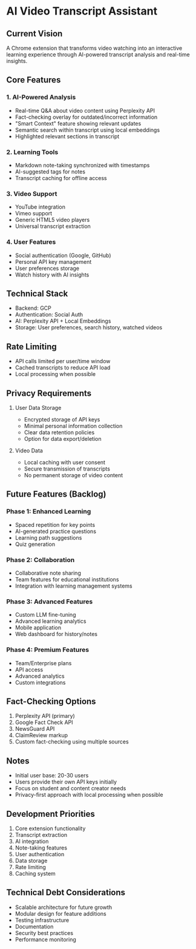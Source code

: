 # AI Video Transcript Assistant

## Current Vision

A Chrome extension that transforms video watching into an interactive learning experience through AI-powered transcript analysis and real-time insights.

## Core Features

### 1. AI-Powered Analysis

- Real-time Q&A about video content using Perplexity API
- Fact-checking overlay for outdated/incorrect information
- "Smart Context" feature showing relevant updates
- Semantic search within transcript using local embeddings
- Highlighted relevant sections in transcript

### 2. Learning Tools

- Markdown note-taking synchronized with timestamps
- AI-suggested tags for notes
- Transcript caching for offline access

### 3. Video Support

- YouTube integration
- Vimeo support
- Generic HTML5 video players
- Universal transcript extraction

### 4. User Features

- Social authentication (Google, GitHub)
- Personal API key management
- User preferences storage
- Watch history with AI insights

## Technical Stack

- Backend: GCP
- Authentication: Social Auth
- AI: Perplexity API + Local Embeddings
- Storage: User preferences, search history, watched videos

## Rate Limiting

- API calls limited per user/time window
- Cached transcripts to reduce API load
- Local processing when possible

## Privacy Requirements

1. User Data Storage

   - Encrypted storage of API keys
   - Minimal personal information collection
   - Clear data retention policies
   - Option for data export/deletion

2. Video Data
   - Local caching with user consent
   - Secure transmission of transcripts
   - No permanent storage of video content

## Future Features (Backlog)

### Phase 1: Enhanced Learning

- Spaced repetition for key points
- AI-generated practice questions
- Learning path suggestions
- Quiz generation

### Phase 2: Collaboration

- Collaborative note sharing
- Team features for educational institutions
- Integration with learning management systems

### Phase 3: Advanced Features

- Custom LLM fine-tuning
- Advanced learning analytics
- Mobile application
- Web dashboard for history/notes

### Phase 4: Premium Features

- Team/Enterprise plans
- API access
- Advanced analytics
- Custom integrations

## Fact-Checking Options

1. Perplexity API (primary)
2. Google Fact Check API
3. NewsGuard API
4. ClaimReview markup
5. Custom fact-checking using multiple sources

## Notes

- Initial user base: 20-30 users
- Users provide their own API keys initially
- Focus on student and content creator needs
- Privacy-first approach with local processing when possible

## Development Priorities

1. Core extension functionality
2. Transcript extraction
3. AI integration
4. Note-taking features
5. User authentication
6. Data storage
7. Rate limiting
8. Caching system

## Technical Debt Considerations

- Scalable architecture for future growth
- Modular design for feature additions
- Testing infrastructure
- Documentation
- Security best practices
- Performance monitoring
